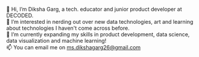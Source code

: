 👋 Hi, I’m Diksha Garg, a tech. educator and junior product developer at DECODED. <br>
👀 I’m interested in nerding out over new data technologies, art and learning about technologies I haven't come across before. <br>
🌱 I’m currently expanding my skills in product development, data science, data visualization and machine learning! <br>
📫 You can email me on ms.dikshagarg26@gmail.com 

<!---
msDikshaGarg/msDikshaGarg is a ✨ special ✨ repository because its `README.md` (this file) appears on your GitHub profile.
You can click the Preview link to take a look at your changes.
--->
